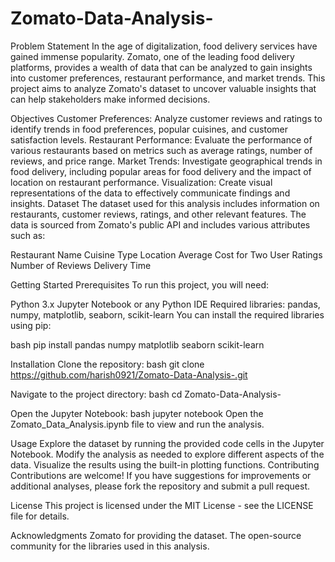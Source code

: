 # Zomato-Data-Analysis-
Problem Statement
In the age of digitalization, food delivery services have gained immense popularity. Zomato, one of the leading food delivery platforms, provides a wealth of data that can be analyzed to gain insights into customer preferences, restaurant performance, and market trends. This project aims to analyze Zomato's dataset to uncover valuable insights that can help stakeholders make informed decisions.

Objectives
Customer Preferences: Analyze customer reviews and ratings to identify trends in food preferences, popular cuisines, and customer satisfaction levels.
Restaurant Performance: Evaluate the performance of various restaurants based on metrics such as average ratings, number of reviews, and price range.
Market Trends: Investigate geographical trends in food delivery, including popular areas for food delivery and the impact of location on restaurant performance.
Visualization: Create visual representations of the data to effectively communicate findings and insights.
Dataset
The dataset used for this analysis includes information on restaurants, customer reviews, ratings, and other relevant features. The data is sourced from Zomato's public API and includes various attributes such as:

Restaurant Name
Cuisine Type
Location
Average Cost for Two
User Ratings
Number of Reviews
Delivery Time

Getting Started
Prerequisites
To run this project, you will need:

Python 3.x
Jupyter Notebook or any Python IDE
Required libraries: pandas, numpy, matplotlib, seaborn, scikit-learn
You can install the required libraries using pip:

bash
pip install pandas numpy matplotlib seaborn scikit-learn

Installation
Clone the repository:
bash
git clone https://github.com/harish0921/Zomato-Data-Analysis-.git

Navigate to the project directory:
bash
cd Zomato-Data-Analysis-


Open the Jupyter Notebook:
bash
jupyter notebook
Open the Zomato_Data_Analysis.ipynb file to view and run the analysis.


Usage
Explore the dataset by running the provided code cells in the Jupyter Notebook.
Modify the analysis as needed to explore different aspects of the data.
Visualize the results using the built-in plotting functions.
Contributing
Contributions are welcome! If you have suggestions for improvements or additional analyses, please fork the repository and submit a pull request.

License
This project is licensed under the MIT License - see the LICENSE file for details.

Acknowledgments
Zomato for providing the dataset.
The open-source community for the libraries used in this analysis.




